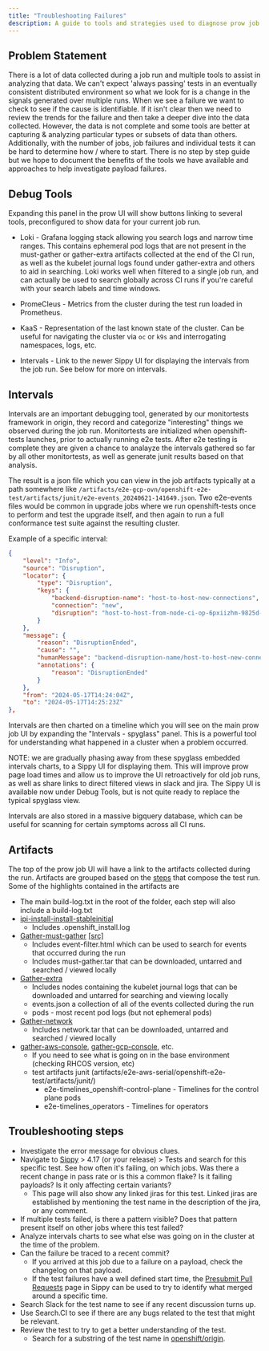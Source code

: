 ```yaml
---
title: "Troubleshooting Failures"
description: A guide to tools and strategies used to diagnose prow job failures.
---
```


## Problem Statement
There is a lot of data collected during a job run and multiple tools to assist in analyzing that data.
We can't expect 'always passing' tests in an eventually consistent distributed environment so what we look for
is a change in the signals generated over multiple runs.  When we see a failure we want to check to
see if the cause is identifiable.  If it isn't clear then we need to review the trends for the failure and then
take a deeper dive into the data collected. However, the data is not complete and some tools are better at capturing & analyzing particular types or subsets of data than others.
Additionally, with the number of jobs, job failures and individual tests it can be hard to determine how / where to start.
There is no step by step guide but we hope to document the benefits of the tools we have available and approaches to help investigate payload failures.

## Debug Tools

Expanding this panel in the prow UI will show buttons linking to several tools, preconfigured to show data for your current job run.

- Loki - Grafana logging stack allowing you search logs and narrow time ranges.  This contains ephemeral pod logs that are not present in the must-gather or gather-extra artifacts collected at the end of the CI run,  as well as the kubelet journal logs found under gather-extra and others to aid in searching. Loki works well when filtered to a single job run, and can actually be used to search globally across CI runs if you're careful with your search labels and time windows.

- PromeCIeus - Metrics from the cluster during the test run loaded in Prometheus.

- KaaS - Representation of the last known state of the cluster.  Can be useful for navigating the cluster via `oc` or `k9s` and interrogating namespaces, logs, etc.

- Intervals - Link to the newer Sippy UI for displaying the intervals from the job run. See below for more on intervals.

## Intervals

Intervals are an important debugging tool, generated by our monitortests framework in origin, they record and categorize "interesting" things we observed during the job run. Monitortests are initialized when openshift-tests launches, prior to actually running e2e tests. After e2e testing is complete they are given a chance to analayze the intervals gathered so far by all other monitortests, as well as generate junit results based on that analysis.

The result is a json file which you can view in the job artifacts typically at a path somewhere like `/artifacts/e2e-gcp-ovn/openshift-e2e-test/artifacts/junit/e2e-events_20240621-141649.json`. Two e2e-events files would be common in upgrade jobs where we run openshift-tests once to perform and test the upgrade itself, and then again to run a full conformance test suite against the resulting cluster.

Example of a specific interval:

```json
{
    "level": "Info",
    "source": "Disruption",
    "locator": {
        "type": "Disruption",
        "keys": {
            "backend-disruption-name": "host-to-host-new-connections",
            "connection": "new",
            "disruption": "host-to-host-from-node-ci-op-6pxiizhm-9825d-lzxrn-master-2-to-node-ci-op-6pxiizhm-9825d-lzxrn-worker-c-scvf8-endpoint-10.0.128.3"
        }
    },
    "message": {
        "reason": "DisruptionEnded",
        "cause": "",
        "humanMessage": "backend-disruption-name/host-to-host-new-connections connection/new disruption/host-to-host-from-node-ci-op-6pxiizhm-9825d-lzxrn-master-2-to-node-ci-op-6pxiizhm-9825d-lzxrn-worker-c-scvf8-endpoint-10.0.128.3 started responding to GET requests over new connections",
        "annotations": {
            "reason": "DisruptionEnded"
        }
    },
    "from": "2024-05-17T14:24:04Z",
    "to": "2024-05-17T14:25:23Z"
},
```

Intervals are then charted on a timeline which you will see on the main prow job UI by expanding the "Intervals - spyglass" panel. This is a powerful tool for understanding what happened in a cluster when a problem occurred.

NOTE: we are gradually phasing away from these spyglass embedded intervals charts, to a Sippy UI for displaying them. This will improve prow page load times and allow us to improve the UI retroactively for old job runs, as well as share links to direct filtered views in slack and jira. The Sippy UI is available now under Debug Tools, but is not quite ready to replace the typical spyglass view.

Intervals are also stored in a massive bigquery database, which can be useful for scanning for certain symptoms across all CI runs.


## Artifacts

The top of the prow job UI will have a link to the artifacts collected during the run.
Artifacts are grouped based on the [steps](https://docs.ci.openshift.org/docs/architecture/step-registry/) that compose the test run.
Some of the highlights contained in the artifacts are

- The main build-log.txt in the root of the folder, each step will also include a build-log.txt
- [ipi-install-install-stableinitial](https://steps.ci.openshift.org/reference/ipi-install-install-stableinitial)
  - Includes .openshift_install.log
- [Gather-must-gather](https://steps.ci.openshift.org/reference/gather-must-gather) [[src]](https://github.com/openshift/must-gather)
    - Includes event-filter.html which can be used to search for events that occurred during the run
    - Includes must-gather.tar that can be downloaded, untarred and searched / viewed locally
- [Gather-extra](https://steps.ci.openshift.org/reference/gather-extra)
    - Includes nodes containing the kubelet journal logs that can be downloaded and untarred for searching and viewing locally
    - events.json a collection of all of the events collected during the run
    - pods  - most recent pod logs (but not ephemeral pods)
- [Gather-network](https://steps.ci.openshift.org/chain/gather-network)
    - Includes network.tar that can be downloaded, untarred and searched / viewed locally
- [gather-aws-console](https://steps.ci.openshift.org/reference/gather-aws-console), [gather-gcp-console](https://steps.ci.openshift.org/reference/gather-gcp-console), etc.
    - If you need to see what is going on in the base environment (checking RHCOS version, etc)
  - test artifacts junit (artifacts/e2e-aws-serial/openshift-e2e-test/artifacts/junit/)
    - e2e-timelines_openshift-control-plane - Timelines for the control plane pods
    - e2e-timelines_operators - Timelines for operators

## Troubleshooting steps
- Investigate the error message for obvious clues.
- Navigate to [Sippy](https://sippy.dptools.openshift.org/sippy-ng/) > 4.17 (or your release) > Tests and search for this specific test. See how often it's failing, on which jobs. Was there a recent change in pass rate or is this a common flake? Is it failing payloads? Is it only affecting certain variants?
  - This page will also show any linked jiras for this test. Linked jiras are established by mentioning the test name in the description of the jira, or any comment.
- If multiple tests failed, is there a pattern visible? Does that pattern present itself on other jobs where this test failed?
- Analyze intervals charts to see what else was going on in the cluster at the time of the problem.
- Can the failure be traced to a recent commit?
  - If you arrived at this job due to a failure on a payload, check the changelog on that payload.
  - If the test failures have a well defined start time, the [Presubmit Pull Requests](https://sippy.dptools.openshift.org/sippy-ng/pull_requests/Presubmits) page in Sippy can be used to try to identify what merged around a specific time.
- Search Slack for the test name to see if any recent discussion turns up.
- Use Search.CI to see if there are any bugs related to the test that might be relevant.
- Review the test to try to get a better understanding of the test.
  - Search for a substring of the test name in [openshift/origin](https://github.com/openshift/origin).

